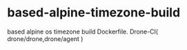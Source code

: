 # based-alpine-timezone-build
based alpine os timezone build Dockerfile. Drone-CI( drone/drone,drone/agent )
